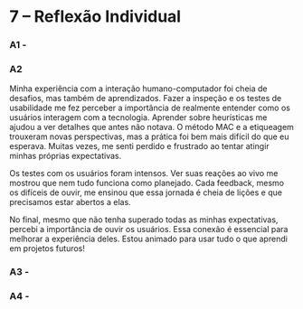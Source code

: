 # 7 – Reflexão Individual

### A1 - 

### A2
Minha experiência com a interação humano-computador foi cheia de desafios, mas também de aprendizados. Fazer a inspeção e os testes de usabilidade me fez perceber a importância de realmente entender como os usuários interagem com a tecnologia.
Aprender sobre heurísticas me ajudou a ver detalhes que antes não notava. O método MAC e a etiqueagem trouxeram novas perspectivas, mas a prática foi bem mais difícil do que eu esperava. Muitas vezes, me senti perdido e frustrado ao tentar atingir minhas próprias expectativas.

Os testes com os usuários foram intensos. Ver suas reações ao vivo me mostrou que nem tudo funciona como planejado. Cada feedback, mesmo os difíceis de ouvir, me ensinou que essa jornada é cheia de lições e que precisamos estar abertos a elas.

No final, mesmo que não tenha superado todas as minhas expectativas, percebi a importância de ouvir os usuários. Essa conexão é essencial para melhorar a experiência deles. Estou animado para usar tudo o que aprendi em projetos futuros!

### A3 - 

### A4 - 


